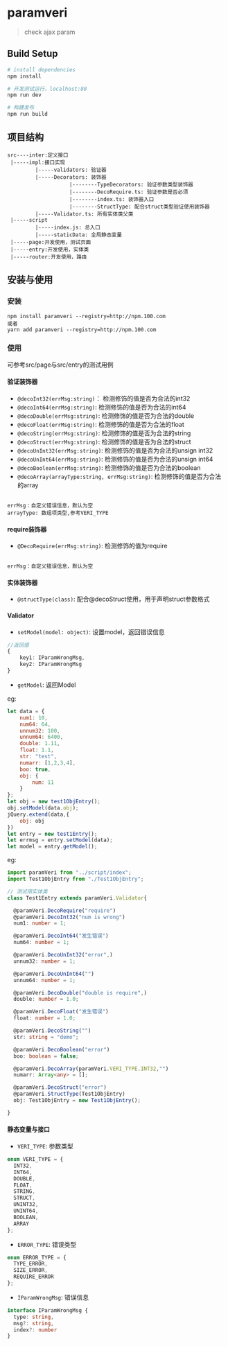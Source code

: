 # paramveri

> check ajax param

## Build Setup

``` bash
# install dependencies
npm install

# 开发测试运行，localhost:80
npm run dev

# 构建发布
npm run build
```


## 项目结构
```
src----inter:定义接口
 |-----impl:接口实现
         |-----validators: 验证器
         |-----Decorators: 装饰器
                    |--------TypeDecorators: 验证参数类型装饰器
                    |--------DecoRequire.ts: 验证参数是否必须
                    |--------index.ts: 装饰器入口
                    |--------StructType: 配合struct类型验证使用装饰器
         |-----Validator.ts: 所有实体类父类
 |-----script
         |-----index.js: 总入口
         |-----staticData: 全局静态变量
 |-----page:开发使用，测试页面
 |-----entry:开发使用，实体类
 |-----router:开发使用，路由
```

## 安装与使用
### 安装
```
npm install paramveri --registry=http://npm.100.com
或者
yarn add paramveri --registry=http://npm.100.com
```
### 使用
可参考src/page与src/entry的测试用例

#### 验证装饰器
+ `@decoInt32(errMsg:string)`： 检测修饰的值是否为合法的int32
+ `@decoInt64(errMsg:string)`:  检测修饰的值是否为合法的int64
+ `@decoDouble(errMsg:string)`:  检测修饰的值是否为合法的double
+ `@decoFloat(errMsg:string)`:  检测修饰的值是否为合法的float
+ `@decoString(errMsg:string)`:  检测修饰的值是否为合法的string
+ `@decoStruct(errMsg:string)`:  检测修饰的值是否为合法的struct
+ `@decoUnInt32(errMsg:string)`:  检测修饰的值是否为合法的unsign int32
+ `@decoUnInt64(errMsg:string)`:  检测修饰的值是否为合法的unsign int64
+ `@decoBoolean(errMsg:string)`:  检测修饰的值是否为合法的boolean
+ `@decoArray(arrayType:string, errMsg:string)`:  检测修饰的值是否为合法的array

```

errMsg：自定义错误信息，默认为空
arrayType: 数组项类型,参考VERI_TYPE

```

#### require装饰器
+ `@DecoRequire(errMsg:string)`: 检测修饰的值为require

```

errMsg：自定义错误信息，默认为空

```

#### 实体装饰器
+ `@structType(class)`: 配合@decoStruct使用，用于声明struct参数格式

#### Validator
+ `setModel(model: object)`: 设置model，返回错误信息

```ts
//返回值
{
    key1: IParamWrongMsg,
    key2: IParamWrongMsg
}

```

+ `getModel`: 返回Model

eg:
```js
let data = {
    num1: 10,
    num64: 64,
    unnum32: 100,
    unnum64: 6400,
    double: 1.11,
    float: 1.1,
    str: "test",
    numarr: [1,2,3,4],
    boo: true,
    obj: {
        num: 11
    }
};
let obj = new test1ObjEntry();
obj.setModel(data.obj);
jQuery.extend(data,{
    obj: obj
})
let entry = new test1Entry();
let errmsg = entry.setModel(data);
let model = entry.getModel();
```

eg:
```ts
import paramVeri from "../script/index";
import Test1ObjEntry from "./Test1ObjEntry";

// 测试用实体类
class Test1Entry extends paramVeri.Validator{

  @paramVeri.DecoRequire("require")
  @paramVeri.DecoInt32("num is wrong")
  num1: number = 1;

  @paramVeri.DecoInt64("发生错误")
  num64: number = 1;

  @paramVeri.DecoUnInt32("error",)
  unnum32: number = 1;

  @paramVeri.DecoUnInt64("")
  unnum64: number = 1;

  @paramVeri.DecoDouble("double is require",)
  double: number = 1.0;

  @paramVeri.DecoFloat("发生错误")
  float: number = 1.0;

  @paramVeri.DecoString("")
  str: string = "demo";

  @paramVeri.DecoBoolean("error")
  boo: boolean = false;

  @paramVeri.DecoArray(paramVeri.VERI_TYPE.INT32,"")
  numarr: Array<any> = [];

  @paramVeri.DecoStruct("error")
  @paramVeri.StructType(Test1ObjEntry)
  obj: Test1ObjEntry = new Test1ObjEntry();

}
```


#### 静态变量与接口
+ `VERI_TYPE`: 参数类型

```js
enum VERI_TYPE = {
  INT32,
  INT64,
  DOUBLE,
  FLOAT,
  STRING,
  STRUCT,
  UNINT32,
  UNINT64,
  BOOLEAN,
  ARRAY
};
```
+ `ERROR_TYPE`: 错误类型

```js
enum ERROR_TYPE = {
  TYPE_ERROR,
  SIZE_ERROR,
  REQUIRE_ERROR
};
```

+ `IParamWrongMsg`: 错误信息

```ts
interface IParamWrongMsg {
  type: string,
  msg?: string,
  index?: number
}
```